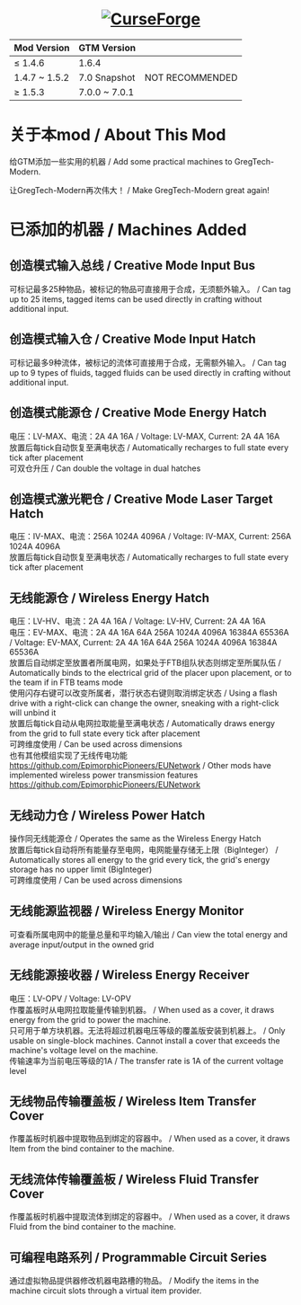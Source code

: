 <h1 align="center">
  <a href="https://www.curseforge.com/minecraft/mc-mods/gtmthings"><img src="https://cf.way2muchnoise.eu/1104310.svg?badge_style=for_the_badge" alt="CurseForge"></a>
</h1>

| Mod Version             | GTM Version      |    |
|-------------------------|------------------|----|
| ≤ 1.4.6                 | 1.6.4            ||
| 1.4.7 ~ 1.5.2           | 7.0 Snapshot     |NOT RECOMMENDED|
| ≥ 1.5.3                 | 7.0.0 ~ 7.0.1    ||

# 关于本mod / About This Mod
给GTM添加一些实用的机器 / Add some practical machines to GregTech-Modern.

让GregTech-Modern再次伟大！ / Make GregTech-Modern great again!

# 已添加的机器 / Machines Added
## 创造模式输入总线 / Creative Mode Input Bus
可标记最多25种物品，被标记的物品可直接用于合成，无须额外输入。 / Can tag up to 25 items, tagged items can be used directly in crafting without additional input.

## 创造模式输入仓 / Creative Mode Input Hatch
可标记最多9种流体，被标记的流体可直接用于合成，无需额外输入。 / Can tag up to 9 types of fluids, tagged fluids can be used directly in crafting without additional input.

## 创造模式能源仓 / Creative Mode Energy Hatch
电压：LV-MAX、电流：2A 4A 16A / Voltage: LV-MAX, Current: 2A 4A 16A  
放置后每tick自动恢复至满电状态 / Automatically recharges to full state every tick after placement  
可双仓升压 / Can double the voltage in dual hatches

## 创造模式激光靶仓 / Creative Mode Laser Target Hatch
电压：IV-MAX、电流：256A 1024A 4096A / Voltage: IV-MAX, Current: 256A 1024A 4096A  
放置后每tick自动恢复至满电状态 / Automatically recharges to full state every tick after placement

## 无线能源仓 / Wireless Energy Hatch
电压：LV-HV、电流：2A 4A 16A / Voltage: LV-HV, Current: 2A 4A 16A  
电压：EV-MAX、电流：2A 4A 16A 64A 256A 1024A 4096A 16384A 65536A / Voltage: EV-MAX, Current: 2A 4A 16A 64A 256A 1024A 4096A 16384A 65536A  
放置后自动绑定至放置者所属电网，如果处于FTB组队状态则绑定至所属队伍 / Automatically binds to the electrical grid of the placer upon placement, or to the team if in FTB teams mode  
使用闪存右键可以改变所属者，潜行状态右键则取消绑定状态 / Using a flash drive with a right-click can change the owner, sneaking with a right-click will unbind it  
放置后每tick自动从电网拉取能量至满电状态 / Automatically draws energy from the grid to full state every tick after placement  
可跨维度使用 / Can be used across dimensions  
也有其他模组实现了无线传电功能 https://github.com/EpimorphicPioneers/EUNetwork / Other mods have implemented wireless power transmission features https://github.com/EpimorphicPioneers/EUNetwork

## 无线动力仓 / Wireless Power Hatch
操作同无线能源仓 / Operates the same as the Wireless Energy Hatch  
放置后每tick自动将所有能量存至电网，电网能量存储无上限（BigInteger） / Automatically stores all energy to the grid every tick, the grid's energy storage has no upper limit (BigInteger)  
可跨维度使用 / Can be used across dimensions

## 无线能源监视器 / Wireless Energy Monitor
可查看所属电网中的能量总量和平均输入/输出 / Can view the total energy and average input/output in the owned grid

## 无线能源接收器 / Wireless Energy Receiver
电压：LV-OPV / Voltage: LV-OPV  
作覆盖板时从电网拉取能量传输到机器。 / When used as a cover, it draws energy from the grid to power the machine.  
只可用于单方块机器。无法将超过机器电压等级的覆盖版安装到机器上。 / Only usable on single-block machines. Cannot install a cover that exceeds the machine's voltage level on the machine.  
传输速率为当前电压等级的1A / The transfer rate is 1A of the current voltage level

## 无线物品传输覆盖板 / Wireless Item Transfer Cover
作覆盖板时机器中提取物品到绑定的容器中。 / When used as a cover, it draws Item from the bind container to the machine.

## 无线流体传输覆盖板 / Wireless Fluid Transfer Cover
作覆盖板时机器中提取流体到绑定的容器中。 / When used as a cover, it draws Fluid from the bind container to the machine.

## 可编程电路系列 / Programmable Circuit Series
通过虚拟物品提供器修改机器电路槽的物品。 / Modify the items in the machine circuit slots through a virtual item provider.


